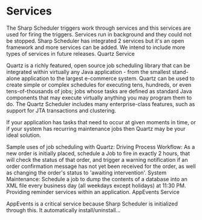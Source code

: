# Services

The Sharp Scheduler triggers work through services and this services are used for firing the triggers. Services run in background and they could not be stopped. Sharp Scheduler has integrated 2 services but it's an open framework and more services can be added. We intend to include more types of services in future releases. 
Quartz Service

Quartz is a richly featured, open source job scheduling library that can be integrated within virtually any Java application - from the smallest stand-alone application to the largest e-commerce system. Quartz can be used to create simple or complex schedules for executing tens, hundreds, or even tens-of-thousands of jobs; jobs whose tasks are defined as standard Java components that may execute virtually anything you may program them to do. The Quartz Scheduler includes many enterprise-class features, such as support for JTA transactions and clustering.

If your application has tasks that need to occur at given moments in time, or if your system has recurring maintenance jobs then Quartz may be your ideal solution.

Sample uses of job scheduling with Quartz:
Driving Process Workflow: As a new order is initially placed, schedule a Job to fire in exactly 2 hours, that will check the status of that order, and trigger a warning notification if an order confirmation message has not yet been received for the order, as well as changing the order's status to 'awaiting intervention'.
System Maintenance: Schedule a job to dump the contents of a database into an XML file every business day (all weekdays except holidays) at 11:30 PM.
Providing reminder services within an application.
AppEvents Service

AppEvents is a critical service because Sharp Scheduler is initialized through this. It automatically install/uninstall...